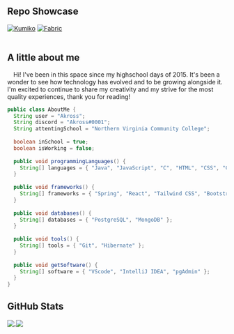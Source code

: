 ## Repo Showcase
[![Kumiko](https://github-readme-stats-akr0ss.vercel.app/api/pin/?username=akr0ss&repo=kumiko-discord-bot&bg_color=1B1D23&title_color=FFFFFF&text_color=AAAAAA&icon_color=D68881&border_color=1B1D23)](https://github.com/akr0ss/kumiko-discord-bot)
[![Fabric](https://github-readme-stats-akr0ss.vercel.app/api/pin/?username=akr0ss&repo=fabric_dawn-hud&bg_color=1B1D23&title_color=FFFFFF&text_color=AAAAAA&icon_color=D68881&border_color=1B1D23)](https://github.com/akr0ss/fabric_dawn-hud)
<br></br>
## A little about me
<p> &ensp;&ensp;Hi! I've been in this space since my highschool days of 2015. It's been a wonder to see how technology has evolved and to be growing alongside it. I'm excited to continue to share my creativity and my strive for the most quality experiences, thank you for reading!
</p>

```java
public class AboutMe {
  String user = "Akross";
  String discord = "Akross#0001";
  String attentingSchool = "Northern Virginia Community College";
  
  boolean inSchool = true;
  boolean isWorking = false;
  
  public void programmingLanguages() {
    String[] languages = { "Java", "JavaScript", "C", "HTML", "CSS", "C#" };
  }
  
  public void frameworks() {
    String[] frameworks = { "Spring", "React", "Tailwind CSS", "Bootstrap" };
  }
  
  public void databases() {
    String[] databases = { "PostgreSQL", "MongoDB" };
  }
  
  public void tools() {
    String[] tools = { "Git", "Hibernate" };
  }
  
  public void getSoftware() {
    String[] software = { "VScode", "IntelliJ IDEA", "pgAdmin" };
  }
}
```

## GitHub Stats
<a href="https://github.com/akr0ss">
  <img align="center" src="https://github-readme-stats-akr0ss.vercel.app/api?username=akr0ss&hide=stars&show_icons=true&bg_color=1B1D23&title_color=FFFFFF&text_color=AAAAAA&icon_color=D68881&border_color=1B1D23"/>
</a>
<a href="https://github.com/akr0ss">
  <img align="center" src="https://github-readme-stats-akr0ss.vercel.app/api/top-langs/?username=akr0ss&layout=compact&bg_color=1B1D23&title_color=FFFFFF&text_color=AAAAAA&icon_color=D68881&border_color=1B1D23"/>
</a>
